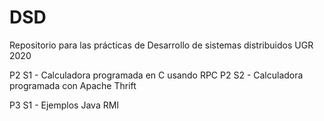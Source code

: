# DSD
Repositorio para las prácticas de Desarrollo de sistemas distribuidos UGR 2020

P2 S1 - Calculadora programada en C usando RPC
P2 S2 - Calculadora programada con Apache Thrift

P3 S1 - Ejemplos Java RMI
